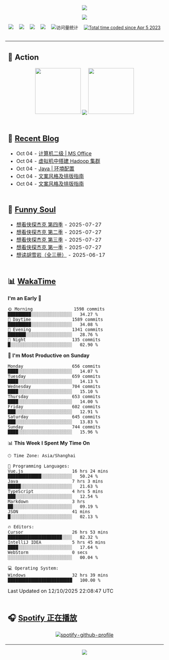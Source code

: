 <div align="center">

<img src="https://capsule-render.vercel.app/api?type=waving&color=timeGradient&height=300&&section=header&text=HI%20THERE!&fontSize=90&fontAlign=50&fontAlignY=30&desc=I%E2%80%99m%20@LI%20SIR%20%F0%9F%91%8B&descAlign=50&descSize=30&descAlignY=60&animation=twinkling" />

<div align="center">

  <!-- knock code pictures 敲代码的图片 -->
  <img order-radius="100px" src="https://img.lisir.cc/image/my/001.gif"><br>

  <!-- profile logo 个人资料徽标 -->
  <div align="center">
    <a href="https://lisir.cc/" title="点击跳转"><img src="https://img.shields.io/badge/Blog-%E4%B8%AA%E4%BA%BA%E5%8D%9A%E5%AE%A2-red"></a>&emsp;
    <a href="https://photo.lisir.cc/" title="点击跳转"><img src="https://img.shields.io/badge/Photo-%E6%97%B6%E5%85%89%E7%9B%B8%E5%86%8C-blue"></a>&emsp;
    <a href="https://cloud.lisir.cc/" title="点击跳转"><img src="https://img.shields.io/badge/Cloud%20Disk-%E6%88%91%E7%9A%84%E4%BA%91%E7%9B%98-green"></a>&emsp;
    <a href="https://nz.lisir.cc/" title="点击跳转"><img src="https://img.shields.io/badge/%E5%93%AA%E5%90%92-%E7%9B%91%E6%8E%A7%E9%9D%A2%E6%9D%BF-blueviolet"></a>&emsp;
    <!-- visitor -->
    <img src="https://komarev.com/ghpvc/?username=wkwbk&label=Views&color=orange&style=flat" alt="访问量统计" />&emsp;
    <a href="https://wakatime.com/@2237354f-824a-4472-ae76-c1eca96c8908"><img src="https://wakatime.com/badge/user/2237354f-824a-4472-ae76-c1eca96c8908.svg" alt="Total time coded since Apr 5 2023" /></a>
  </div>

</div>

<br>

<div align="center">

<table>

<tr><td>

## 🚀 Action

<!-- github-readme-streak-stats 连续提交代码天数记录 -->
<div align="center">
  <img width="145" src="https://img.lisir.cc/image/my/002.png">
  <img align="center" src="https://github-readme-stats.vercel.app/api?username=wkwbk&show_icons=true&theme=transparent">
  <img width="145" src="https://img.lisir.cc/image/my/001.png">
</div>

<br>

</td></tr>

<tr><td>

<!-- 近期博客 -->
## 📃 [Recent Blog](https://lisir.cc/)

<!-- feed start -->
- Oct 04 - [计算机二级 | MS Office](https://lisir.cc/Exam/NCRE/00.计算机二级-MS-Office)
- Oct 04 - [虚拟机中搭建 Hadoop 集群](https://lisir.cc/Notes/DB/Hadoop/00.虚拟机中搭建-Hadoop-集群)
- Oct 04 - [Java | 环境配置](https://lisir.cc/Notes/Lang/Java/第一阶段/00.Java-环境配置)
- Oct 04 - [文案风格及排版指南](https://lisir.cc/Notes/Lang/Markdown/00.Markdown-入门教程)
- Oct 04 - [文案风格及排版指南](https://lisir.cc/Notes/Lang/Markdown/01.文案风格及排版指南)
<!-- feed end -->

</td></tr>

<tr><td>

<!-- 豆瓣 -->
## 🤾 [Funny Soul](https://movie.douban.com/people/li778057151)

<!-- START_SECTION:douban -->
* <a href='https://movie.douban.com/subject/37067733/' target='_blank'>想看侠探杰克 第四季</a> - 2025-07-27
* <a href='https://movie.douban.com/subject/35763119/' target='_blank'>想看侠探杰克 第二季</a> - 2025-07-27
* <a href='https://movie.douban.com/subject/36670568/' target='_blank'>想看侠探杰克 第三季</a> - 2025-07-27
* <a href='https://movie.douban.com/subject/30378897/' target='_blank'>想看侠探杰克 第一季</a> - 2025-07-27
* <a href='https://book.douban.com/subject/1752349/' target='_blank'>想读胡雪岩（全三册）</a> - 2025-06-17
<!-- END_SECTION:douban -->

</td></tr>

<tr><td>

<!-- wakatime 统计 -->
## 📊 [WakaTime](https://wakatime.com/@wkwbk)

<!--START_SECTION:waka-->
**I'm an Early 🐤** 

```text
🌞 Morning                1598 commits        █████████░░░░░░░░░░░░░░░░   34.27 % 
🌆 Daytime                1589 commits        █████████░░░░░░░░░░░░░░░░   34.08 % 
🌃 Evening                1341 commits        ███████░░░░░░░░░░░░░░░░░░   28.76 % 
🌙 Night                  135 commits         █░░░░░░░░░░░░░░░░░░░░░░░░   02.90 % 
```
📅 **I'm Most Productive on Sunday** 

```text
Monday                   656 commits         ████░░░░░░░░░░░░░░░░░░░░░   14.07 % 
Tuesday                  659 commits         ████░░░░░░░░░░░░░░░░░░░░░   14.13 % 
Wednesday                704 commits         ████░░░░░░░░░░░░░░░░░░░░░   15.10 % 
Thursday                 653 commits         ████░░░░░░░░░░░░░░░░░░░░░   14.00 % 
Friday                   602 commits         ███░░░░░░░░░░░░░░░░░░░░░░   12.91 % 
Saturday                 645 commits         ███░░░░░░░░░░░░░░░░░░░░░░   13.83 % 
Sunday                   744 commits         ████░░░░░░░░░░░░░░░░░░░░░   15.96 % 
```


📊 **This Week I Spent My Time On** 

```text
🕑︎ Time Zone: Asia/Shanghai

💬 Programming Languages: 
Vue.js                   16 hrs 24 mins      █████████████░░░░░░░░░░░░   50.24 % 
Java                     7 hrs 3 mins        █████░░░░░░░░░░░░░░░░░░░░   21.63 % 
TypeScript               4 hrs 5 mins        ███░░░░░░░░░░░░░░░░░░░░░░   12.54 % 
Markdown                 3 hrs               ██░░░░░░░░░░░░░░░░░░░░░░░   09.19 % 
JSON                     41 mins             █░░░░░░░░░░░░░░░░░░░░░░░░   02.13 % 

🔥 Editors: 
Cursor                   26 hrs 53 mins      █████████████████████░░░░   82.32 % 
IntelliJ IDEA            5 hrs 45 mins       ████░░░░░░░░░░░░░░░░░░░░░   17.64 % 
WebStorm                 0 secs              ░░░░░░░░░░░░░░░░░░░░░░░░░   00.04 % 

💻 Operating System: 
Windows                  32 hrs 39 mins      █████████████████████████   100.00 % 
```


 Last Updated on 12/10/2025 22:08:47 UTC
<!--END_SECTION:waka-->

</td></tr>

<tr><td>

## 🎧 [Spotify 正在播放](https://open.spotify.com/user/31s4ftvnfnus65uynvxmxu7rkfom)

<div align="center">

  [![spotify-github-profile](https://spotify-github-profile.kittinanx.com/api/view?uid=31s4ftvnfnus65uynvxmxu7rkfom&cover_image=true&theme=default&show_offline=true&background_color=121212&interchange=true&bar_color_cover=true)](https://spotify-github-profile.kittinanx.com/api/view?uid=31s4ftvnfnus65uynvxmxu7rkfom&redirect=true)

</div>

</td></tr>

</table>

</div>

<img src="https://capsule-render.vercel.app/api?type=waving&color=timeGradient&height=300&&section=footer&text=THE%20END!&fontSize=90&fontAlign=50&fontAlignY=70&desc=Hope%20your%20program%20is%20bug-free!&descAlign=50&descSize=30&descAlignY=40&animation=twinkling" />

</div>
